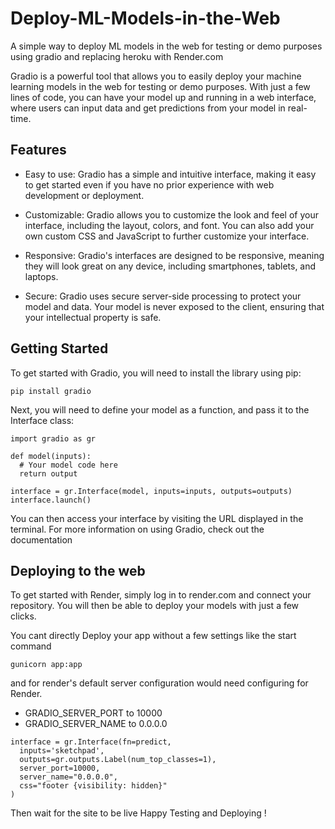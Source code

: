 # Deploy-ML-Models-in-the-Web

A simple way to deploy ML models in the web for testing or demo purposes using gradio and replacing heroku with Render.com



Gradio is a powerful tool that allows you to easily deploy your machine learning models in the web for testing or demo purposes. With just a few lines of code, you can have your model up and running in a web interface, where users can input data and get predictions from your model in real-time.

## Features
- Easy to use: Gradio has a simple and intuitive interface, making it easy to get started even if you have no prior experience with web development or deployment.

- Customizable: Gradio allows you to customize the look and feel of your interface, including the layout, colors, and font. You can also add your own custom CSS and JavaScript to further customize your interface.

- Responsive: Gradio's interfaces are designed to be responsive, meaning they will look great on any device, including smartphones, tablets, and laptops.

- Secure: Gradio uses secure server-side processing to protect your model and data. Your model is never exposed to the client, ensuring that your intellectual property is safe.


## Getting Started

To get started with Gradio, you will need to install the library using pip:

```
pip install gradio
```
Next, you will need to define your model as a function, and pass it to the Interface class:
```
import gradio as gr

def model(inputs):
  # Your model code here
  return output

interface = gr.Interface(model, inputs=inputs, outputs=outputs)
interface.launch()
```
You can then access your interface by visiting the URL displayed in the terminal.
For more information on using Gradio, check out the documentation

## Deploying to the web

To get started with Render, simply log in to render.com and connect your repository. You will then be able to deploy your models with just a few clicks.

You cant directly Deploy your app without a few settings like 
the start command 



```
gunicorn app:app
```

and for render's default server configuration would need configuring for Render.

- GRADIO_SERVER_PORT to 10000
- GRADIO_SERVER_NAME to 0.0.0.0

```
interface = gr.Interface(fn=predict,  
  inputs='sketchpad',
  outputs=gr.outputs.Label(num_top_classes=1),  
  server_port=10000, 
  server_name="0.0.0.0",
  css="footer {visibility: hidden}"
)
```

Then wait for the site to be live Happy Testing and Deploying !
















